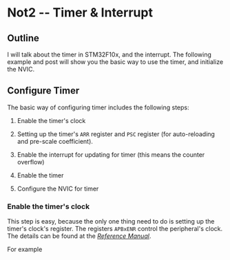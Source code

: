Not2 -- Timer & Interrupt
===

## Outline

I will talk about the timer in STM32F10x, and the interrupt.
The following example and post will show you the basic way to use the timer, and initialize the NVIC.

## Configure Timer 

The basic way of configuring  timer includes the following steps:

1. Enable the timer's clock

1. Setting up the timer's `ARR` register and `PSC` register (for auto-reloading and pre-scale coefficient).

1. Enable the interrupt for updating for timer (this means the counter overflow)

1. Enable the timer

1. Configure the NVIC for timer

### Enable the timer's clock

This step is easy, because the only one thing need to do is setting up the timer's clock's register.
The registers `APBxENR` control the peripheral's clock. The details can be found at the *[Reference Manual](http://www.st.com/resource/en/reference_manual/cd00171190.pdf)*.

For example 
